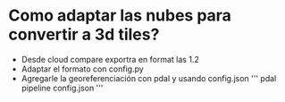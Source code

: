 # Como adaptar las nubes para convertir a 3d tiles?

* Desde cloud compare exportra en format las 1.2 
* Adaptar el formato con config.py
* Agregarle la georeferenciación con pdal y usando config.json  ''' pdal pipeline config.json '''
